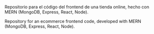 Repositorio para el código del frontend de una tienda online, hecho con MERN (MongoDB, Express, React, Node).

Repository for an ecommerce frontend code, developed with MERN (MongoDB, Express, React, Node).
 
 
